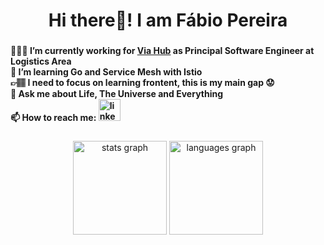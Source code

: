 <h1 align="center">Hi there👋! I am Fábio Pereira</h1>

###

<h4 align="left">
 
  👩🏾‍💻 I’m currently working for <a href=" https://www.linkedin.com/company/10134140/" target="_blank">Via Hub</a> as Principal Software Engineer at Logistics Area </br>
  🌱 I’m learning Go and Service Mesh with Istio </br>
  👉🏽 I need to focus on learning frontent, this is my main gap 😟 </br>
  💬 Ask me about Life, The Universe and Everything </br>
  📫 How to reach me: <a href="https://www.linkedin.com/in/fbiopereira/" target="_blank">
      <img src="https://img.shields.io/static/v1?message=LinkedIn&logo=linkedin&label=&color=0077B5&logoColor=white&labelColor=&style=for-the-badge" height="35" alt="linkedin logo"/> </a>  
</h3>

###

<div align="center">
  <img src="https://github-readme-stats.vercel.app/api?hide_title=false&hide_rank=false&show_icons=true&include_all_commits=true&count_private=true&disable_animations=false&theme=react&locale=en&hide_border=false&username=fbiopereira" height="150" alt="stats graph"  />
  <img src="https://github-readme-stats.vercel.app/api/top-langs?locale=en&hide_title=false&layout=compact&card_width=320&langs_count=8&theme=react&hide_border=false&username=fbiopereira" height="150" alt="languages graph"  />
  
</div>
